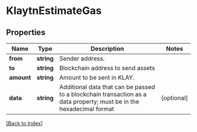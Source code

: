 # KlaytnEstimateGas

## Properties

Name | Type | Description | Notes
------------ | ------------- | ------------- | -------------
**from** | **string** | Sender address. |
**to** | **string** | Blockchain address to send assets |
**amount** | **string** | Amount to be sent in KLAY. |
**data** | **string** | Additional data that can be passed to a blockchain transaction as a data property; must be in the hexadecimal format | [optional]

[[Back to Index]](../index.md)
